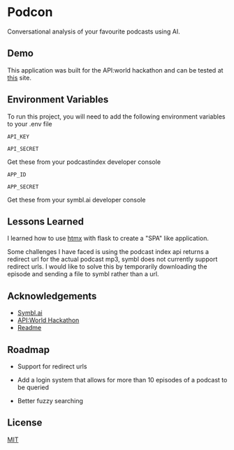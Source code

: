 
# Podcon

Conversational analysis of your favourite podcasts using AI.

## Demo

This application was built for the API:world hackathon and can be tested at [this]() site.
  
## Environment Variables

To run this project, you will need to add the following environment variables to your .env file

`API_KEY`

`API_SECRET`

Get these from your podcastindex developer console

`APP_ID`

`APP_SECRET`

Get these from your symbl.ai developer console
## Lessons Learned


I learned how to use [htmx]() with flask to create a "SPA" like application.

Some challenges I have faced is using the podcast index api returns a redirect url for the actual podcast mp3, symbl does not currently support redirect urls.
I would like to solve this by temporarily downloading the episode and sending a file to symbl rather than a url.
## Acknowledgements

 - [Symbl.ai](https://symbl.ai)
 - [API:World Hackathon](https://api-world-hackathon-2021.devpost.com)
 - [Readme](https://readme.so/editor)
## Roadmap

- Support for redirect urls

- Add a login system that allows for more than 10 episodes of a podcast to be queried
- Better fuzzy searching

  
## License

[MIT](https://choosealicense.com/licenses/mit/)

  
